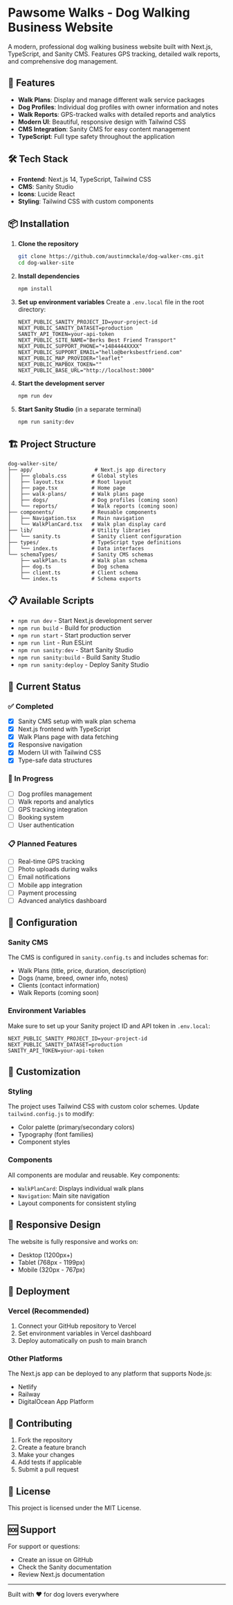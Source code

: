 # Pawsome Walks - Dog Walking Business Website

A modern, professional dog walking business website built with Next.js, TypeScript, and Sanity CMS. Features GPS tracking, detailed walk reports, and comprehensive dog management.

## 🚀 Features

- **Walk Plans**: Display and manage different walk service packages
- **Dog Profiles**: Individual dog profiles with owner information and notes
- **Walk Reports**: GPS-tracked walks with detailed reports and analytics
- **Modern UI**: Beautiful, responsive design with Tailwind CSS
- **CMS Integration**: Sanity CMS for easy content management
- **TypeScript**: Full type safety throughout the application

## 🛠 Tech Stack

- **Frontend**: Next.js 14, TypeScript, Tailwind CSS
- **CMS**: Sanity Studio
- **Icons**: Lucide React
- **Styling**: Tailwind CSS with custom components

## 📦 Installation

1. **Clone the repository**
   ```bash
   git clone https://github.com/austinmckale/dog-walker-cms.git
   cd dog-walker-site
   ```

2. **Install dependencies**
   ```bash
   npm install
   ```

3. **Set up environment variables**
   Create a `.env.local` file in the root directory:
   ```env
   NEXT_PUBLIC_SANITY_PROJECT_ID=your-project-id
   NEXT_PUBLIC_SANITY_DATASET=production
   SANITY_API_TOKEN=your-api-token
   NEXT_PUBLIC_SITE_NAME="Berks Best Friend Transport"
   NEXT_PUBLIC_SUPPORT_PHONE="+1484444XXXX"
   NEXT_PUBLIC_SUPPORT_EMAIL="hello@berksbestfriend.com"
   NEXT_PUBLIC_MAP_PROVIDER="leaflet"
   NEXT_PUBLIC_MAPBOX_TOKEN=""
   NEXT_PUBLIC_BASE_URL="http://localhost:3000"
   ```

4. **Start the development server**
   ```bash
   npm run dev
   ```

5. **Start Sanity Studio** (in a separate terminal)
   ```bash
   npm run sanity:dev
   ```

## 🏗 Project Structure

```
dog-walker-site/
├── app/                    # Next.js app directory
│   ├── globals.css        # Global styles
│   ├── layout.tsx         # Root layout
│   ├── page.tsx           # Home page
│   ├── walk-plans/        # Walk plans page
│   ├── dogs/              # Dog profiles (coming soon)
│   └── reports/           # Walk reports (coming soon)
├── components/            # Reusable components
│   ├── Navigation.tsx     # Main navigation
│   └── WalkPlanCard.tsx   # Walk plan display card
├── lib/                   # Utility libraries
│   └── sanity.ts          # Sanity client configuration
├── types/                 # TypeScript type definitions
│   └── index.ts           # Data interfaces
└── schemaTypes/           # Sanity CMS schemas
    ├── walkPlan.ts        # Walk plan schema
    ├── dog.ts             # Dog schema
    ├── client.ts          # Client schema
    └── index.ts           # Schema exports
```

## 📋 Available Scripts

- `npm run dev` - Start Next.js development server
- `npm run build` - Build for production
- `npm run start` - Start production server
- `npm run lint` - Run ESLint
- `npm run sanity:dev` - Start Sanity Studio
- `npm run sanity:build` - Build Sanity Studio
- `npm run sanity:deploy` - Deploy Sanity Studio

## 🎯 Current Status

### ✅ Completed
- [x] Sanity CMS setup with walk plan schema
- [x] Next.js frontend with TypeScript
- [x] Walk Plans page with data fetching
- [x] Responsive navigation
- [x] Modern UI with Tailwind CSS
- [x] Type-safe data structures

### 🚧 In Progress
- [ ] Dog profiles management
- [ ] Walk reports and analytics
- [ ] GPS tracking integration
- [ ] Booking system
- [ ] User authentication

### 📋 Planned Features
- [ ] Real-time GPS tracking
- [ ] Photo uploads during walks
- [ ] Email notifications
- [ ] Mobile app integration
- [ ] Payment processing
- [ ] Advanced analytics dashboard

## 🔧 Configuration

### Sanity CMS
The CMS is configured in `sanity.config.ts` and includes schemas for:
- Walk Plans (title, price, duration, description)
- Dogs (name, breed, owner info, notes)
- Clients (contact information)
- Walk Reports (coming soon)

### Environment Variables
Make sure to set up your Sanity project ID and API token in `.env.local`:
```env
NEXT_PUBLIC_SANITY_PROJECT_ID=your-project-id
NEXT_PUBLIC_SANITY_DATASET=production
SANITY_API_TOKEN=your-api-token
```

## 🎨 Customization

### Styling
The project uses Tailwind CSS with custom color schemes. Update `tailwind.config.js` to modify:
- Color palette (primary/secondary colors)
- Typography (font families)
- Component styles

### Components
All components are modular and reusable. Key components:
- `WalkPlanCard`: Displays individual walk plans
- `Navigation`: Main site navigation
- Layout components for consistent styling

## 📱 Responsive Design

The website is fully responsive and works on:
- Desktop (1200px+)
- Tablet (768px - 1199px)
- Mobile (320px - 767px)

## 🚀 Deployment

### Vercel (Recommended)
1. Connect your GitHub repository to Vercel
2. Set environment variables in Vercel dashboard
3. Deploy automatically on push to main branch

### Other Platforms
The Next.js app can be deployed to any platform that supports Node.js:
- Netlify
- Railway
- DigitalOcean App Platform

## 🤝 Contributing

1. Fork the repository
2. Create a feature branch
3. Make your changes
4. Add tests if applicable
5. Submit a pull request

## 📄 License

This project is licensed under the MIT License.

## 🆘 Support

For support or questions:
- Create an issue on GitHub
- Check the Sanity documentation
- Review Next.js documentation

---

Built with ❤️ for dog lovers everywhere

